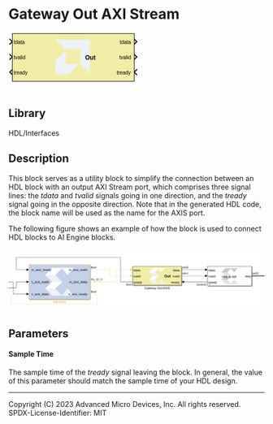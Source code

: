 # Gateway Out AXI Stream
  
![](./Images/block.png)  

## Library

HDL/Interfaces

## Description

This block serves as a utility block to simplify the connection between an HDL block with an output AXI Stream port, which comprises three signal lines: the _tdata_ and _tvalid_ signals going in one direction, and the _tready_ signal going in the opposite direction. Note that in the generated HDL code, the block name will be used as the name for the AXIS port.

The following figure shows an example of how the block is used to connect HDL blocks to AI Engine blocks.
  
![](./Images/bdd1648735937836.png)  

## Parameters

#### Sample Time  
The sample time of the _tready_ signal leaving the block. In general, the value of this parameter should match the sample time of your HDL design.

--------------
Copyright (C) 2023 Advanced Micro Devices, Inc. All rights reserved.
SPDX-License-Identifier: MIT
